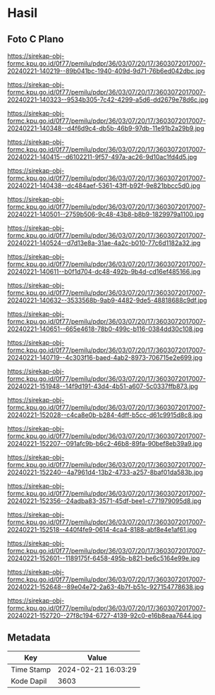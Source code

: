 # Hasil

## Foto C Plano

https://sirekap-obj-formc.kpu.go.id/0f77/pemilu/pdpr/36/03/07/20/17/3603072017007-20240221-140219--89b041bc-1940-409d-9d71-76b6ed042dbc.jpg

https://sirekap-obj-formc.kpu.go.id/0f77/pemilu/pdpr/36/03/07/20/17/3603072017007-20240221-140323--9534b305-7c42-4299-a5d6-dd2679e78d6c.jpg

https://sirekap-obj-formc.kpu.go.id/0f77/pemilu/pdpr/36/03/07/20/17/3603072017007-20240221-140348--d4f6d9c4-db5b-46b9-97db-11e91b2a29b9.jpg

https://sirekap-obj-formc.kpu.go.id/0f77/pemilu/pdpr/36/03/07/20/17/3603072017007-20240221-140415--d6102211-9f57-497a-ac26-9d10ac1fd4d5.jpg

https://sirekap-obj-formc.kpu.go.id/0f77/pemilu/pdpr/36/03/07/20/17/3603072017007-20240221-140438--dc484aef-5361-43ff-b92f-9e821bbcc5d0.jpg

https://sirekap-obj-formc.kpu.go.id/0f77/pemilu/pdpr/36/03/07/20/17/3603072017007-20240221-140501--2759b506-9c48-43b8-b8b9-1829979a1100.jpg

https://sirekap-obj-formc.kpu.go.id/0f77/pemilu/pdpr/36/03/07/20/17/3603072017007-20240221-140524--d7d13e8a-31ae-4a2c-b010-77c6d1182a32.jpg

https://sirekap-obj-formc.kpu.go.id/0f77/pemilu/pdpr/36/03/07/20/17/3603072017007-20240221-140611--b0f1d704-dc48-492b-9b4d-cd16ef485166.jpg

https://sirekap-obj-formc.kpu.go.id/0f77/pemilu/pdpr/36/03/07/20/17/3603072017007-20240221-140632--3533568b-9ab9-4482-9de5-48818688c9df.jpg

https://sirekap-obj-formc.kpu.go.id/0f77/pemilu/pdpr/36/03/07/20/17/3603072017007-20240221-140651--665e4618-78b0-499c-b116-0384dd30c108.jpg

https://sirekap-obj-formc.kpu.go.id/0f77/pemilu/pdpr/36/03/07/20/17/3603072017007-20240221-140719--4c303f16-baed-4ab2-8973-706715e2e699.jpg

https://sirekap-obj-formc.kpu.go.id/0f77/pemilu/pdpr/36/03/07/20/17/3603072017007-20240221-151948--14f9d191-43d4-4b51-a607-5c0337ffb873.jpg

https://sirekap-obj-formc.kpu.go.id/0f77/pemilu/pdpr/36/03/07/20/17/3603072017007-20240221-152028--c4ca8e0b-b284-4dff-b5cc-d61c9915d8c8.jpg

https://sirekap-obj-formc.kpu.go.id/0f77/pemilu/pdpr/36/03/07/20/17/3603072017007-20240221-152207--091afc9b-b6c2-46b8-89fa-90bef8eb39a9.jpg

https://sirekap-obj-formc.kpu.go.id/0f77/pemilu/pdpr/36/03/07/20/17/3603072017007-20240221-152240--4a7961d4-13b2-4733-a257-8baf01da583b.jpg

https://sirekap-obj-formc.kpu.go.id/0f77/pemilu/pdpr/36/03/07/20/17/3603072017007-20240221-152356--24adba83-3571-45df-bee1-c771979095d8.jpg

https://sirekap-obj-formc.kpu.go.id/0f77/pemilu/pdpr/36/03/07/20/17/3603072017007-20240221-152518--440f4fe9-0614-4ca4-8188-abf8e4e1af61.jpg

https://sirekap-obj-formc.kpu.go.id/0f77/pemilu/pdpr/36/03/07/20/17/3603072017007-20240221-152601--1189175f-6458-495b-b821-be6c5164e99e.jpg

https://sirekap-obj-formc.kpu.go.id/0f77/pemilu/pdpr/36/03/07/20/17/3603072017007-20240221-152648--89e04e72-2a63-4b7f-b51c-927154778638.jpg

https://sirekap-obj-formc.kpu.go.id/0f77/pemilu/pdpr/36/03/07/20/17/3603072017007-20240221-152720--27f8c194-6727-4139-92c0-e16b8eaa7644.jpg


## Metadata

| Key        | Value               |
| ---------- | ------------------- |
| Time Stamp | 2024-02-21 16:03:29 |
| Kode Dapil | 3603                |



